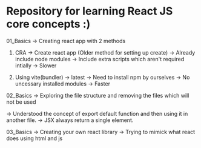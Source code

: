 # Repository for learning React JS core concepts :)

01_Basics -> Creating react app with 2 methods
1) CRA -> Create react app (Older method for setting up create)
-> Already include node modules 
-> Include extra scripts which aren't required intially
-> Slower

2) Using vite(bundler) -> latest
-> Need to install npm by ourselves
-> No uncessary installed modules
-> Faster

02_Basics -> Exploring the file structure and removing the files which will not be used

-> Understood the concept of export default function and then using it in another file.
-> JSX always return a single element.

03_Basics -> Creating your own react library
-> Trying to mimick what react does using html and js